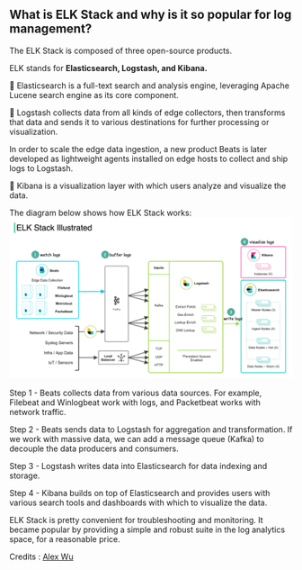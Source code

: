 ## What is ELK Stack and why is it so popular for log management?

The ELK Stack is composed of three open-source products. <br>

ELK stands for **Elasticsearch, Logstash, and Kibana.**  <br>

🔹 Elasticsearch is a full-text search and analysis engine, leveraging Apache Lucene search engine as its core component. <br>

🔹 Logstash collects data from all kinds of edge collectors, then transforms that data and sends it to various destinations for further processing or visualization. <br>

In order to scale the edge data ingestion, a new product Beats is later developed as lightweight agents installed on edge hosts to collect and ship logs to Logstash. <br>

🔹 Kibana is a visualization layer with which users analyze and visualize the data. <br>

The diagram below shows how ELK Stack works: <br>
![](images/elk.png)<br>

Step 1 - Beats collects data from various data sources. For example, Filebeat and Winlogbeat work with logs, and Packetbeat works with network traffic. <br>

Step 2 - Beats sends data to Logstash for aggregation and transformation. If we work with massive data, we can add a message queue (Kafka) to decouple the data producers and consumers. <br>

Step 3 - Logstash writes data into Elasticsearch for data indexing and storage. <br>

Step 4 - Kibana builds on top of Elasticsearch and provides users with various search tools and dashboards with which to visualize the data. <br>

ELK Stack is pretty convenient for troubleshooting and monitoring. It became popular by providing a simple and robust suite in the log analytics space, for a reasonable price. <br>

Credits : [Alex Wu](https://www.linkedin.com/in/alex-xu-a8131b11/)